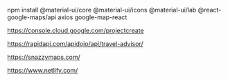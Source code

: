 npm install @material-ui/core @material-ui/icons @material-ui/lab @react-google-maps/api axios google-map-react

https://console.cloud.google.com/projectcreate

https://rapidapi.com/apidojo/api/travel-advisor/

https://snazzymaps.com/

https://www.netlify.com/